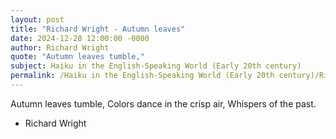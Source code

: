 ```yaml
---
layout: post
title: "Richard Wright - Autumn leaves"
date: 2024-12-28 12:00:00 -0000
author: Richard Wright
quote: "Autumn leaves tumble,"
subject: Haiku in the English-Speaking World (Early 20th century)
permalink: /Haiku in the English-Speaking World (Early 20th century)/Richard Wright/Richard Wright - Autumn leaves
---
```


Autumn leaves tumble,
Colors dance in the crisp air,
Whispers of the past.

- Richard Wright
